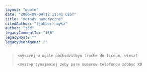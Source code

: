```yaml
---
layout: "quote"
date: "2006-09-04T17:11:41 CEST"
title: "metody numeryczne"
citedAuthor: "(jabber) mysz"
author: "t3d"
legacyCommentId: "158"
legacyHost: ""
legacyUserAgent: ""
---
```



<blockquote><tt><p><code>&lt;mysz&gt;ej w ogole pochodzilbym troche do liceum, wiesz?<br>
&lt;mysz&gt;przynajmniej zeby pare numerow telefonow zdobyc XD</code></p></tt></blockquote>
